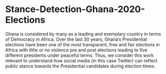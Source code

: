 # Stance-Detection-Ghana-2020-Elections

Ghana is considered by many as a leading and exemplary country in terms of Democracy in Africa. Over the last 30 years, Ghana’s Presidential elections have been one of the most transparent, free and fair elections in Africa with little or no violence pre and post elections leading to five different presidents under peaceful terms. Thus, we consider this work relevant to understand how social media (in this case Twitter) can reflect public stance towards the Presidential candidates during election times.  
